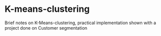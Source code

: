 # K-means-clustering
Brief notes on K-Means-clustering, practical implementation shown with a project done on Customer segmentation
